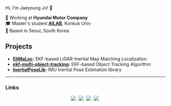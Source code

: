 Hi, I'm Jaeyoung Jo! 🚗

🏢 Working at **Hyundai Motor Company**  
🎓 Master's student **[AILAB](https://autolab.hanyang.ac.kr/)**, Konkuk Univ  
📍 Based in Seoul, South Korea

## Projects
- **[EliMaLoc](https://github.com/jaeyoungjo99/EliMaLoc):** EKF-based LiDAR-Inertial Map Matching Localization
- **[ekf-multi-object-tracking](https://github.com/jaeyoungjo99/ekf-multi-object-tracking):** EKF-based Object Tracking Algorithm
- **[InertialPoseLib](https://github.com/jaeyoungjo99/InertialPoseLib):** IMU Inertial Pose Estimation library

---
### Links
<p align="center">
  <a href="https://youtube.com/@jaeyoungjo1288?si=8rHNcxxqDxh-lyOt"><img src="https://img.shields.io/badge/Youtube-ff0000?style=flat-square&logo=youtube&logoColor=white"/></a>&nbsp
  <a href="https://linkedin.com/in/jaeyoung-jo-510179280/"><img src="https://img.shields.io/badge/-LinkedIn-blue?style=flat-square&logo=Linkedin&logoColor=white"/></a>&nbsp
  <a href="mailto:wodud3743@gmail.com"><img src="https://img.shields.io/badge/-Email-d14836?style=flat-square&logo=Gmail&logoColor=white"/></a>&nbsp
  <a href="https://scholar.google.com/citations?user=JXe4josAAAAJ&hl=ko&oi=ao"><img src="https://img.shields.io/badge/GoogleScholar-4B83E3?style=flat-square&logo=google-scholar&logoColor=white"/></a>&nbsp
</p>
